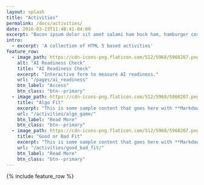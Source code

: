 ```yaml
---
layout: splash
title: "Activities"
permalink: /docs/activities/
date: 2016-03-23T11:48:41-04:00
excerpt: "Bacon ipsum dolor sit amet salami ham hock ham, hamburger corned beef short ribs kielbasa biltong t-bone drumstick tri-tip tail sirloin pork chop."
intro: 
  - excerpt: 'A collection of HTML 5 based activities'
feature_row:
  - image_path: https://cdn-icons-png.flaticon.com/512/5968/5968267.png
    alt: "AI Readiness Check"
    title: "AI Readiness Check"
    excerpt: "Interactive form to measure AI readiness."
    url: "/pages/ai_readiness"
    btn_label: "Access"
    btn_class: "btn--primary"
  - image_path: https://cdn-icons-png.flaticon.com/512/5968/5968267.png
    title: "Algo Fit"
    excerpt: "This is some sample content that goes here with **Markdown** formatting."
    url: "/activities/algo_game/"
    btn_label: "Read More"
    btn_class: "btn--primary"
  - image_path: https://cdn-icons-png.flaticon.com/512/5968/5968267.png
    title: "Good or Bad Fit"
    excerpt: "This is some sample content that goes here with **Markdown** formatting."
    url: "/activities/good_bad_fit/"
    btn_label: "Read More"
    btn_class: "btn--primary"
---
```


{% include feature_row %}
